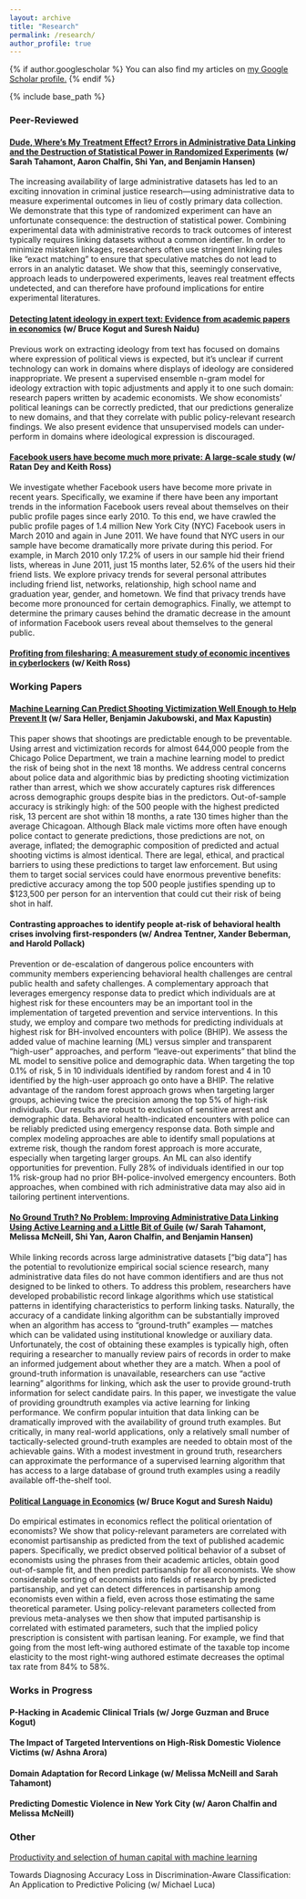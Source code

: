 ```yaml
---
layout: archive
title: "Research"
permalink: /research/
author_profile: true
---
```


{% if author.googlescholar %}
  You can also find my articles on <u><a href="{{author.googlescholar}}">my Google Scholar profile</a>.</u>
{% endif %}

{% include base_path %}



### Peer-Reviewed
#### [Dude, Where’s My Treatment Effect? Errors in Administrative Data Linking and the Destruction of Statistical Power in Randomized Experiments](https://link.springer.com/article/10.1007/s10940-020-09461-x) (w/ Sarah Tahamont, Aaron Chalfin, Shi Yan, and Benjamin Hansen)
The increasing availability of large administrative datasets has led to an exciting innovation in criminal justice research—using administrative data to measure experimental outcomes in lieu of costly primary data collection. We demonstrate that this type of randomized experiment can have an unfortunate consequence: the destruction of statistical power. Combining experimental data with administrative records to track outcomes of interest typically requires linking datasets without a common identifier. In order to minimize mistaken linkages, researchers often use stringent linking rules like “exact matching” to ensure that speculative matches do not lead to errors in an analytic dataset. We show that this, seemingly conservative, approach leads to underpowered experiments, leaves real treatment effects undetected, and can therefore have profound implications for entire experimental literatures.

#### [Detecting latent ideology in expert text: Evidence from academic papers in economics](https://aclanthology.org/D14-1191.pdf) (w/ Bruce Kogut and Suresh Naidu)
Previous work on extracting ideology from text has focused on domains where expression of political views is expected, but it’s unclear if current technology can work in domains where displays of ideology are considered inappropriate. We present a supervised ensemble n-gram model for ideology extraction with topic adjustments and apply it to one such domain: research papers written by academic economists. We show economists’ political leanings can be correctly predicted, that our predictions generalize to new domains, and that they correlate with public policy-relevant research findings. We also present evidence that unsupervised models can under-perform in domains where ideological expression is discouraged.
 
#### [Facebook users have become much more private: A large-scale study](https://ieeexplore.ieee.org/iel5/6192378/6197445/06197508.pdf) (w/ Ratan Dey and Keith Ross)
We investigate whether Facebook users have become more private in recent years. Specifically, we examine if there have been any important trends in the information Facebook users reveal about themselves on their public profile pages since early 2010. To this end, we have crawled the public profile pages of 1.4 million New York City (NYC) Facebook users in March 2010 and again in June 2011. We have found that NYC users in our sample have become dramatically more private during this period. For example, in March 2010 only 17.2% of users in our sample hid their friend lists, whereas in June 2011, just 15 months later, 52.6% of the users hid their friend lists. We explore privacy trends for several personal attributes including friend list, networks, relationship, high school name and graduation year, gender, and hometown. We find that privacy trends have become more pronounced for certain demographics. Finally, we attempt to determine the primary causes behind the dramatic decrease in the amount of information Facebook users reveal about themselves to the general public.

#### [Profiting from filesharing: A measurement study of economic incentives in cyberlockers](https://ieeexplore.ieee.org/abstract/document/6335811/) (w/ Keith Ross)


### Working Papers

#### [Machine Learning Can Predict Shooting Victimization Well Enough to Help Prevent It](https://www.nber.org/papers/w30170) (w/ Sara Heller, Benjamin Jakubowski, and Max Kapustin)
This paper shows that shootings are predictable enough to be preventable. Using arrest and victimization records for almost 644,000 people from the Chicago Police Department, we train a machine learning model to predict the risk of being shot in the next 18 months. We address central concerns about police data and algorithmic bias by predicting shooting victimization rather than arrest, which we show accurately captures risk differences across demographic groups despite bias in the predictors. Out-of-sample accuracy is strikingly high: of the 500 people with the highest predicted risk, 13 percent are shot within 18 months, a rate 130 times higher than the average Chicagoan. Although Black male victims more often have enough police contact to generate predictions, those predictions are not, on average, inflated; the demographic composition of predicted and actual shooting victims is almost identical. There are legal, ethical, and practical barriers to using these predictions to target law enforcement. But using them to target social services could have enormous preventive benefits: predictive accuracy among the top 500 people justifies spending up to $123,500 per person for an intervention that could cut their risk of being shot in half.

#### Contrasting approaches to identify people at-risk of behavioral health  crises involving first-responders (w/ Andrea Tentner, Xander Beberman, and Harold Pollack)
Prevention or de-escalation of dangerous police encounters with community members experiencing behavioral health challenges are central public health and safety challenges. A complementary approach that leverages emergency response data to predict which individuals are at highest risk for these encounters may be an important tool in the implementation of targeted prevention and service interventions. In this  study, we employ and compare two methods for predicting individuals at highest risk for BH-involved encounters with police (BHIP).  We assess the added value of machine learning (ML) versus simpler and transparent “high-user” approaches, and perform “leave-out experiments” that blind the ML model to sensitive police and demographic data. When targeting the top 0.1% of risk, 5 in 10 individuals identified by random forest and 4 in 10 identified by the high-user approach go onto have a BHIP. The relative advantage of the random forest approach grows when targeting larger groups, achieving twice the precision among the top 5% of high-risk individuals. Our results are robust to exclusion of sensitive arrest and demographic data. Behavioral health-indicated encounters with police can be reliably predicted using emergency response data. Both simple and complex modeling approaches are able to identify small populations at extreme risk, though the random forest approach is more accurate, especially when targeting larger groups. An ML can also identify opportunities for prevention. Fully 28% of individuals identified in our top 1% risk-group had no prior BH-police-involved emergency encounters. Both approaches, when combined with rich administrative data may also aid in tailoring pertinent interventions.

#### [No Ground Truth? No Problem: Improving Administrative Data Linking Using Active Learning and a Little Bit of Guile](http://achalfin.weebly.com/uploads/8/5/4/8/8548116/a_little_bit_of_guile.pdf) (w/ Sarah Tahamont, Melissa McNeill, Shi Yan, Aaron Chalfin, and Benjamin Hansen)
While linking records across large administrative datasets [“big data”] has the potential to revolutionize empirical social science research, many administrative data files do not have common identifiers and are thus not designed to be linked to others. To address this problem, researchers have developed probabilistic record linkage algorithms which use statistical patterns in identifying characteristics to perform linking tasks. Naturally, the accuracy of a candidate linking algorithm can be substantially improved when an algorithm has access to “ground-truth” examples — matches which can be validated using institutional knowledge or auxiliary data. Unfortunately, the cost of obtaining these examples is typically high, often requiring a researcher to manually review pairs of records in order to make an informed judgement about whether they are a match. When a pool of ground-truth information is unavailable, researchers can use “active learning” algorithms for linking, which ask the user to provide ground-truth information for select candidate pairs. In this paper, we investigate the value of providing groundtruth examples via active learning for linking performance. We confirm popular intuition that data linking can be dramatically improved with the availability of ground truth examples. But critically, in many real-world applications, only a relatively small number of tactically-selected ground-truth examples are needed to obtain most of the achievable gains. With a modest investment in ground truth, researchers can approximate the performance of a supervised learning algorithm that has access to a large database of ground truth examples using a readily available off-the-shelf tool.

#### [Political Language in Economics](https://papers.ssrn.com/sol3/papers.cfm?abstract_id=2535453) (w/ Bruce Kogut and Suresh Naidu)
Do empirical estimates in economics reflect the political orientation of economists? We show that policy-relevant parameters are correlated with economist partisanship as predicted from the text of published academic papers. Specifically, we predict observed political behavior of a subset of economists using the phrases from their academic articles, obtain good out-of-sample fit, and then predict partisanship for all economists. We show considerable sorting of economists into fields of research by predicted partisanship, and yet can detect differences in partisanship among economists even within a field, even across those estimating the same theoretical parameter. Using policy-relevant parameters collected from previous meta-analyses we then show that imputed partisanship is correlated with estimated parameters, such that the implied policy prescription is consistent with partisan leaning. For example, we find that going from the most left-wing authored estimate of the taxable top income elasticity to the most right-wing authored estimate decreases the optimal tax rate from 84% to 58%.


### Works in Progress
#### P-Hacking in Academic Clinical Trials (w/ Jorge Guzman and Bruce Kogut)

#### The Impact of Targeted Interventions on High-Risk Domestic Violence Victims (w/ Ashna Arora)
 
#### Domain Adaptation for Record Linkage (w/ Melissa McNeill and Sarah Tahamont)

#### Predicting Domestic Violence in New York City (w/ Aaron Chalfin and Melissa McNeill)

### Other
[Productivity and selection of human capital with machine learning](https://www.aeaweb.org/articles?id=10.1257/aer.p20161029)

Towards Diagnosing Accuracy Loss in Discrimination-Aware Classification: An Application to Predictive Policing (w/ Michael Luca)